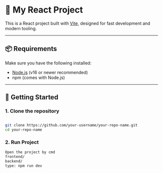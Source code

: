 # 🚀 My React Project

This is a React project built with [Vite](https://vitejs.dev/), designed for fast development and modern tooling.

---

## 📦 Requirements

Make sure you have the following installed:

- [Node.js](https://nodejs.org/) (v16 or newer recommended)
- npm (comes with Node.js)

---

## 📁 Getting Started

### 1. Clone the repository
```bash

git clone https://github.com/your-username/your-repo-name.git
cd your-repo-name
```

### 2. Run Project

```bash
Open the project by cmd
frontend/
backend/
type: npm run dev
```
